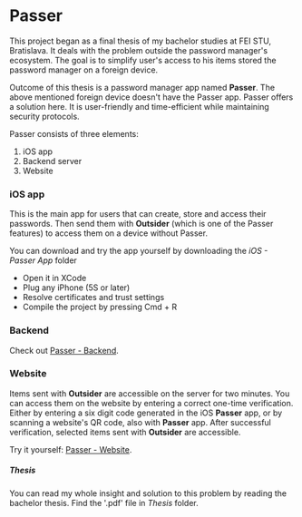 # Passer
This project began as a final thesis of my bachelor studies at FEI STU, Bratislava. It deals with the problem outside the password manager's ecosystem. The goal is to simplify user's access to his items stored the password manager on a foreign device.

Outcome of this thesis is a password manager app named **Passer**. The above mentioned foreign device doesn't have the Passer app. Passer offers a solution here. It is user-friendly and time-efficient while maintaining security protocols.

Passer consists of three elements:
1. iOS app
2. Backend server
3. Website

### iOS app
This is the main app for users that can create, store and access their passwords. Then send them with **Outsider** (which is one of the Passer features) to access them on a device without Passer. 

You can download and try the app yourself by downloading the *iOS - Passer App* folder
- Open it in XCode
- Plug any iPhone (5S or later)
- Resolve certificates and trust settings
- Compile the project by pressing Cmd + R

### Backend
Check out [Passer - Backend](https://github.com/petercurikjr/passer-backend).

### Website
Items sent with **Outsider** are accessible on the server for two minutes. You can access them on the website by entering a correct one-time verification. Either by entering a six digit code generated in the iOS **Passer** app, or by scanning a website's QR code, also with **Passer** app. After successful verification, selected items sent with **Outsider** are accessible.

Try it yourself: [Passer - Website](https://passer.netlify.app).

##### Thesis
You can read my whole insight and solution to this problem by reading the bachelor thesis. Find the '.pdf'  file in *Thesis* folder.
